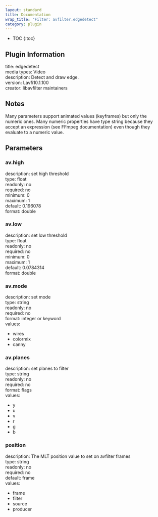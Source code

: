 ```yaml
---
layout: standard
title: Documentation
wrap_title: "Filter: avfilter.edgedetect"
category: plugin
---
```

* TOC
{:toc}

## Plugin Information

title: edgedetect  
media types:
Video  
description: Detect and draw edge.  
version: Lavfi10.1.100  
creator: libavfilter maintainers  

## Notes

Many parameters support animated values (keyframes) but only the numeric ones. Many numeric properties have type string because they accept an expression (see FFmpeg documentation) even though they evaluate to a numeric value.

## Parameters

### av.high

  
description:
set high threshold  
type: float  
readonly: no  
required: no  
minimum: 0  
maximum: 1  
default: 0.196078  
format: double  

### av.low

  
description:
set low threshold  
type: float  
readonly: no  
required: no  
minimum: 0  
maximum: 1  
default: 0.0784314  
format: double  

### av.mode

  
description:
set mode  
type: string  
readonly: no  
required: no  
format: integer or keyword  
values:  

* wires
* colormix
* canny

### av.planes

  
description:
set planes to filter  
type: string  
readonly: no  
required: no  
format: flags  
values:  

* y
* u
* v
* r
* g
* b

### position

  
description:
The MLT position value to set on avfilter frames  
type: string  
readonly: no  
required: no  
default: frame  
values:  

* frame
* filter
* source
* producer

